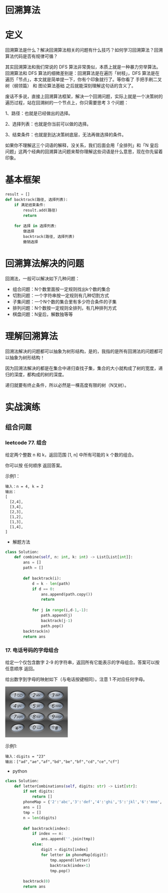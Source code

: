 回溯算法
===

# 定义
回溯算法是什么？解决回溯算法相关的问题有什么技巧？如何学习回溯算法？回溯算法代码是否有规律可循？

其实回溯算法和我们常说的 DFS 算法非常类似，本质上就是一种暴力穷举算法。回溯算法和 DFS 算法的细微差别是：回溯算法是在遍历「树枝」，DFS 算法是在遍历「节点」，本文就是简单提一下，你有个印象就行了。等你看了 手把手刷二叉树（纲领篇） 和 图论算法基础 之后就能深刻理解这句话的含义了。

废话不多说，直接上回溯算法框架，解决一个回溯问题，实际上就是一个决策树的遍历过程，站在回溯树的一个节点上，你只需要思考 3 个问题：

1、路径：也就是已经做出的选择。

2、选择列表：也就是你当前可以做的选择。

3、结束条件：也就是到达决策树底层，无法再做选择的条件。

如果你不理解这三个词语的解释，没关系，我们后面会用「全排列」和「N 皇后问题」这两个经典的回溯算法问题来帮你理解这些词语是什么意思，现在你先留着印象。

# 基本框架
```python
result = []
def backtrack(路径, 选择列表):
    if 满足结束条件:
        result.add(路径)
        return
    
    for 选择 in 选择列表:
        做选择
        backtrack(路径, 选择列表)
        撤销选择
```


# 回溯算法解决的问题
回溯法，⼀般可以解决如下⼏种问题：
- 组合问题：N个数⾥⾯按⼀定规则找出k个数的集合
- 切割问题：⼀个字符串按⼀定规则有⼏种切割⽅式
- ⼦集问题：⼀个N个数的集合⾥有多少符合条件的⼦集
- 排列问题：N个数按⼀定规则全排列，有⼏种排列⽅式
- 棋盘问题：N皇后，解数独等等


# 理解回溯算法
回溯法解决的问题都可以抽象为树形结构，是的，我指的是所有回溯法的问题都可以抽象为树形结构！

因为回溯法解决的都是在集合中递归查找子集，集合的大小就构成了树的宽度，递归的深度，都构成的树的深度。

递归就要有终止条件，所以必然是一棵高度有限的树（N叉树）。


# 实战演练
## 组合问题
### leetcode 77. 组合
给定两个整数 n 和 k，返回范围 [1, n] 中所有可能的 k 个数的组合。

你可以按 任何顺序 返回答案。

示例1：
```angular2html
输入：n = 4, k = 2
输出：
[
  [2,4],
  [3,4],
  [2,3],
  [1,2],
  [1,3],
  [1,4],
]
```

- 解题方法

```python
class Solution:
    def combine(self, n: int, k: int) -> List[List[int]]:
        ans = []
        path = []

        def backtrack(i):
            d = k - len(path)
            if d == 0:
                ans.append(path.copy())
                return
            
            for j in range(i,d-1,-1):
                path.append(j)
                backtrack(j-1)
                path.pop()
        backtrack(n)
        return ans


```


### 17. 电话号码的字母组合
给定一个仅包含数字 2-9 的字符串，返回所有它能表示的字母组合。答案可以按 任意顺序 返回。

给出数字到字母的映射如下（与电话按键相同）。注意 1 不对应任何字母。

![img](./pic/leetcode17.png)


示例1:
```angular2html
输入：digits = "23"
输出：["ad","ae","af","bd","be","bf","cd","ce","cf"]
```

- python

```python
class Solution:
    def letterCombinations(self, digits: str) -> List[str]:
        if not digits:
            return []
        phoneMap = {'2':'abc','3':'def','4':'ghi','5':'jkl','6':'mno','7':'pqrs','8':'tuv','9':'wxyz'}
        ans = []
        tmp = []
        n = len(digits)

        def backtrack(index):
            if index == n:
                ans.append(''.join(tmp))
            else:
                digit = digits[index]
                for letter in phoneMap[digit]:
                    tmp.append(letter)
                    backtrack(index+1)
                    tmp.pop()
        
        backtrack(0)
        return ans
```
